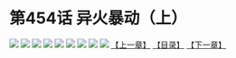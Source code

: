 # 第454话 异火暴动（上）
![](https://mhpic.xiaomingtaiji.net/comic/D/斗破苍穹拆分版/454话/1.jpg-zymk.middle.webp)
![](https://mhpic.xiaomingtaiji.net/comic/D/斗破苍穹拆分版/454话/2.jpg-zymk.middle.webp)
![](https://mhpic.xiaomingtaiji.net/comic/D/斗破苍穹拆分版/454话/3.jpg-zymk.middle.webp)
![](https://mhpic.xiaomingtaiji.net/comic/D/斗破苍穹拆分版/454话/4.jpg-zymk.middle.webp)
![](https://mhpic.xiaomingtaiji.net/comic/D/斗破苍穹拆分版/454话/5.jpg-zymk.middle.webp)
![](https://mhpic.xiaomingtaiji.net/comic/D/斗破苍穹拆分版/454话/6.jpg-zymk.middle.webp)
![](https://mhpic.xiaomingtaiji.net/comic/D/斗破苍穹拆分版/454话/7.jpg-zymk.middle.webp)
![](https://mhpic.xiaomingtaiji.net/comic/D/斗破苍穹拆分版/454话/8.jpg-zymk.middle.webp)
![](https://mhpic.xiaomingtaiji.net/comic/D/斗破苍穹拆分版/454话/9.jpg-zymk.middle.webp)
[【上一章】](./453.md)
[【目录】](./READMD.md)
[【下一章】](./455.md)
